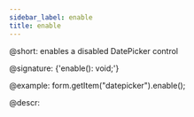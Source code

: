 ```yaml
---
sidebar_label: enable
title: enable
---          
```


@short: enables a disabled DatePicker control

@signature: {'enable(): void;'}



@example:
form.getItem("datepicker").enable();



@descr:


